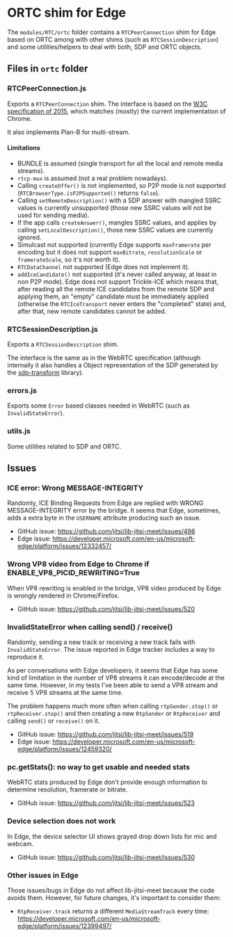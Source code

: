 # ORTC shim for Edge

The `modules/RTC/ortc` folder contains a `RTCPeerConnection` shim for Edge based on ORTC among with other shims (such as `RTCSessionDescription`) and some utilities/helpers to deal with both, SDP and ORTC objects.


## Files in `ortc` folder


### RTCPeerConnection.js

Exports a `RTCPeerConnection` shim. The interface is based on the [W3C specification of 2015](https://www.w3.org/TR/2015/WD-webrtc-20150210/), which matches (mostly) the current implementation of Chrome.

It also implements Plan-B for multi-stream.


#### Limitations

* BUNDLE is assumed (single transport for all the local and remote media streams).
* `rtcp-mux` is assumed (not a real problem nowadays).
* Calling `createOffer()` is not implemented, so P2P mode is not supported (`RTCBrowserType.isP2PSupported()` returns `false`).
* Calling `setRemoteDescription()` with a SDP answer with mangled SSRC values is currently unsupported (those new SSRC values will not be used for sending media).
* If the app calls `createAnswer()`, mangles SSRC values, and applies by calling `setLocalDescription()`, those new SSRC values are currently ignored.
* Simulcast not supported (currently Edge supports `maxFramerate` per encoding but it does not support `maxBitrate`, `resolutionScale` or `framerateScale`, so it's not worth it).
* `RTCDataChannel` not supported (Edge does not implement it).
* `addIceCandidate()` not supported (it's never called anyway, at least in non P2P mode). Edge does not support Trickle-ICE which means that, after reading all the remote ICE candidates from the remote SDP and applying them, an "empty" candidate must be immediately applied (otherwise the `RTCIceTransport` never enters the "completed" state) and, after that, new remote candidates cannot be added.


### RTCSessionDescription.js

Exports a `RTCSessionDescription` shim.

The interface is the same as in the WebRTC specification (although internally it also handles a Object representation of the SDP generated by the [sdp-transform](https://www.npmjs.com/package/sdp-transform) library).


### errors.js

Exports some `Error` based classes needed in WebRTC (such as `InvalidStateError`).


### utils.js

Some utilities related to SDP and ORTC.


## Issues


### ICE error: Wrong MESSAGE-INTEGRITY

Randomly, ICE Binding Requests from Edge are replied with WRONG MESSAGE-INTEGRITY error by the bridge. It seems that Edge, sometimes, adds a extra byte in the `USERNAME` attribute producing such an issue.

* GitHub issue: https://github.com/jitsi/lib-jitsi-meet/issues/498
* Edge issue: https://developer.microsoft.com/en-us/microsoft-edge/platform/issues/12332457/


### Wrong VP8 video from Edge to Chrome if ENABLE_VP8_PICID_REWRITING=True

When VP8 rewriting is enabled in the bridge, VP8 video produced by Edge is wrongly rendered in Chrome/Firefox.

* GitHub issue: https://github.com/jitsi/lib-jitsi-meet/issues/520


### InvalidStateError when calling send() / receive()

Randomly, sending a new track or receiving a new track fails with `InvalidStateError`. The issue reported in Edge tracker includes a way to reproduce it.

As per conversations with Edge developers, it seems that Edge has some kind of limitation in the number of VP8 streams it can encode/decode at the same time. However, in my tests I've been able to send a VP8 stream and receive 5 VP8 streams at the same time.

The problem happens much more often when calling `rtpSender.stop()` or `rtpReceiver.stop()` and then creating a new `RtpSender` or `RtpReceiver` and calling `send()` or `receive()` on it.

* GitHub issue: https://github.com/jitsi/lib-jitsi-meet/issues/519
* Edge issue: https://developer.microsoft.com/en-us/microsoft-edge/platform/issues/12459320/


### pc.getStats(): no way to get usable and needed stats

WebRTC stats produced by Edge don't provide enough information to determine resolution, framerate or bitrate.

* GitHub issue: https://github.com/jitsi/lib-jitsi-meet/issues/523


### Device selection does not work

In Edge, the device selector UI shows grayed drop down lists for mic and webcam.

* GitHub issue: https://github.com/jitsi/lib-jitsi-meet/issues/530


### Other issues in Edge

Those issues/bugs in Edge do not affect lib-jitsi-meet because the code avoids them. However, for future changes, it's important to consider them:

* `RtpReceiver.track` returns a different `MediaStreamTrack` every time: https://developer.microsoft.com/en-us/microsoft-edge/platform/issues/12399497/
